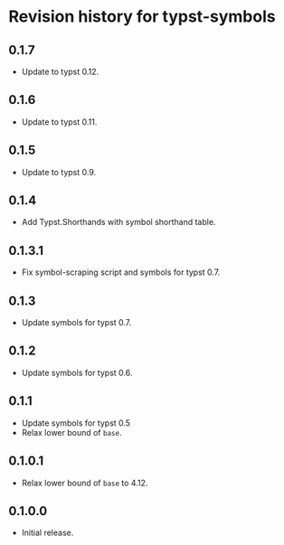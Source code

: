 # Revision history for typst-symbols

## 0.1.7

* Update to typst 0.12.

## 0.1.6

* Update to typst 0.11.

## 0.1.5

* Update to typst 0.9.

## 0.1.4

* Add Typst.Shorthands with symbol shorthand table.

## 0.1.3.1

* Fix symbol-scraping script and symbols for typst 0.7.

## 0.1.3

* Update symbols for typst 0.7.

## 0.1.2

* Update symbols for typst 0.6.

## 0.1.1

* Update symbols for typst 0.5
* Relax lower bound of `base`.

## 0.1.0.1

* Relax lower bound of `base` to 4.12.

## 0.1.0.0

* Initial release.
